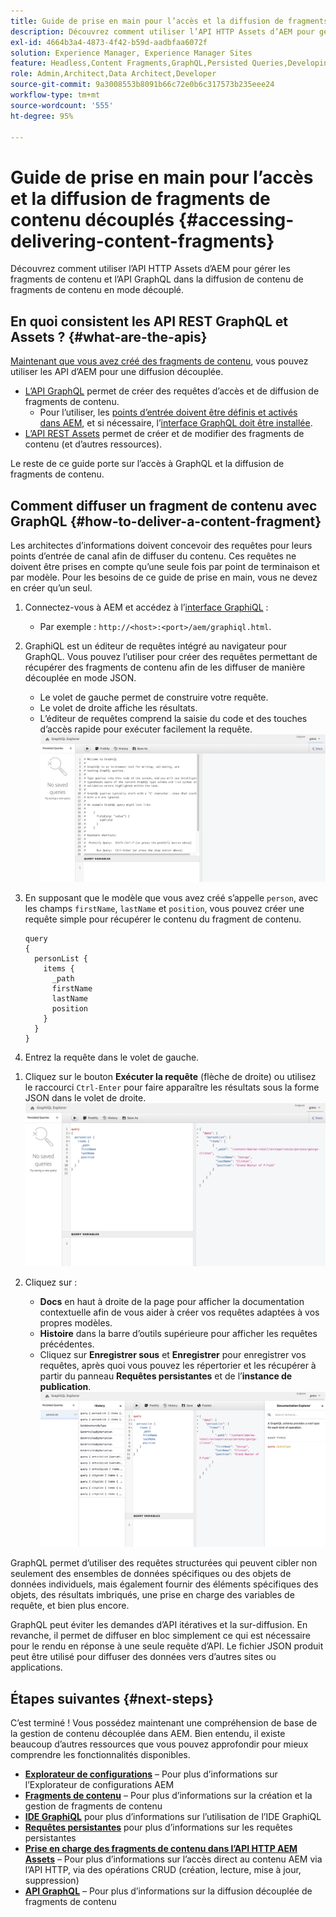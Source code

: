 ```yaml
---
title: Guide de prise en main pour l’accès et la diffusion de fragments de contenu découplés
description: Découvrez comment utiliser l’API HTTP Assets d’AEM pour gérer les fragments de contenu et l’API GraphQL dans la diffusion de contenu de fragments de contenu en mode découplé.
exl-id: 4664b3a4-4873-4f42-b59d-aadbfaa6072f
solution: Experience Manager, Experience Manager Sites
feature: Headless,Content Fragments,GraphQL,Persisted Queries,Developing
role: Admin,Architect,Data Architect,Developer
source-git-commit: 9a3008553b8091b66c72e0b6c317573b235eee24
workflow-type: tm+mt
source-wordcount: '555'
ht-degree: 95%

---
```


# Guide de prise en main pour l’accès et la diffusion de fragments de contenu découplés {#accessing-delivering-content-fragments}

Découvrez comment utiliser l’API HTTP Assets d’AEM pour gérer les fragments de contenu et l’API GraphQL dans la diffusion de contenu de fragments de contenu en mode découplé.

## En quoi consistent les API REST GraphQL et Assets ? {#what-are-the-apis}

[Maintenant que vous avez créé des fragments de contenu](create-content-fragment.md), vous pouvez utiliser les API d’AEM pour une diffusion découplée.

* [L’API GraphQL](/help/sites-developing/headless/graphql-api/graphql-api-content-fragments.md) permet de créer des requêtes d’accès et de diffusion de fragments de contenu.
   * Pour l’utiliser, les [points d’entrée doivent être définis et activés dans AEM](/help/sites-developing/headless/graphql-api/graphql-endpoint.md#enabling-graphql-endpoint), et si nécessaire, l’[interface GraphQL doit être installée](/help/sites-developing/headless/graphql-api/graphql-api-content-fragments.md#installing-graphiql-interface).
* [L’API REST Assets](/help/assets/assets-api-content-fragments.md) permet de créer et de modifier des fragments de contenu (et d’autres ressources).

Le reste de ce guide porte sur l’accès à GraphQL et la diffusion de fragments de contenu.

## Comment diffuser un fragment de contenu avec GraphQL {#how-to-deliver-a-content-fragment}

Les architectes d’informations doivent concevoir des requêtes pour leurs points d’entrée de canal afin de diffuser du contenu. Ces requêtes ne doivent être prises en compte qu’une seule fois par point de terminaison et par modèle. Pour les besoins de ce guide de prise en main, vous ne devez en créer qu’un seul.

1. Connectez-vous à AEM et accédez à l’[interface GraphiQL](/help/sites-developing/headless/graphql-api/graphiql-ide.md) :
   * Par exemple : `http://<host>:<port>/aem/graphiql.html`.

1. GraphiQL est un éditeur de requêtes intégré au navigateur pour GraphQL. Vous pouvez l’utiliser pour créer des requêtes permettant de récupérer des fragments de contenu afin de les diffuser de manière découplée en mode JSON.
   * Le volet de gauche permet de construire votre requête.
   * Le volet de droite affiche les résultats.
   * L’éditeur de requêtes comprend la saisie du code et des touches d’accès rapide pour exécuter facilement la requête.
     ![Éditeur GraphiQL](assets/graphiql.png)

1. En supposant que le modèle que vous avez créé s’appelle `person`, avec les champs `firstName`, `lastName` et `position`, vous pouvez créer une requête simple pour récupérer le contenu du fragment de contenu.

   ```text
   query 
   {
     personList {
       items {
         _path
         firstName
         lastName
         position
       }
     }
   }
   ```

1. Entrez la requête dans le volet de gauche.
<!--
   ![GraphiQL query](assets/graphiql-query.png)
-->

1. Cliquez sur le bouton **Exécuter la requête** (flèche de droite) ou utilisez le raccourci `Ctrl-Enter` pour faire apparaître les résultats sous la forme JSON dans le volet de droite.
   ![Résultats GraphiQL](assets/graphiql-results.png)

1. Cliquez sur :
   * **Docs** en haut à droite de la page pour afficher la documentation contextuelle afin de vous aider à créer vos requêtes adaptées à vos propres modèles.
   * **Histoire** dans la barre d’outils supérieure pour afficher les requêtes précédentes.
   * Cliquez sur **Enregistrer sous** et **Enregistrer** pour enregistrer vos requêtes, après quoi vous pouvez les répertorier et les récupérer à partir du panneau **Requêtes persistantes** et de l’**instance de publication**.
     ![Documentation GraphiQL](assets/graphiql-documentation.png)

GraphQL permet d’utiliser des requêtes structurées qui peuvent cibler non seulement des ensembles de données spécifiques ou des objets de données individuels, mais également fournir des éléments spécifiques des objets, des résultats imbriqués, une prise en charge des variables de requête, et bien plus encore.

GraphQL peut éviter les demandes d’API itératives et la sur-diffusion. En revanche, il permet de diffuser en bloc simplement ce qui est nécessaire pour le rendu en réponse à une seule requête d’API. Le fichier JSON produit peut être utilisé pour diffuser des données vers d’autres sites ou applications.

## Étapes suivantes {#next-steps}

C’est terminé ! Vous possédez maintenant une compréhension de base de la gestion de contenu découplée dans AEM. Bien entendu, il existe beaucoup d’autres ressources que vous pouvez approfondir pour mieux comprendre les fonctionnalités disponibles.

* **[Explorateur de configurations](create-configuration.md)** – Pour plus d’informations sur l’Explorateur de configurations AEM
* **[Fragments de contenu](/help/assets/content-fragments/content-fragments.md)** – Pour plus d’informations sur la création et la gestion de fragments de contenu
* **[IDE GraphiQL](/help/sites-developing/headless/graphql-api/graphiql-ide.md)** pour plus d’informations sur l’utilisation de l’IDE GraphiQL
* **[Requêtes persistantes](/help/sites-developing/headless/graphql-api/persisted-queries.md)** pour plus d’informations sur les requêtes persistantes
* **[Prise en charge des fragments de contenu dans l’API HTTP AEM Assets](/help/assets/assets-api-content-fragments.md)** – Pour plus d’informations sur l’accès direct au contenu AEM via l’API HTTP, via des opérations CRUD (création, lecture, mise à jour, suppression)
* **[API GraphQL](/help/sites-developing/headless/graphql-api/graphql-api-content-fragments.md)** – Pour plus d’informations sur la diffusion découplée de fragments de contenu
